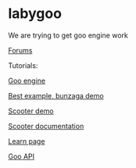 labygoo
=======

We are trying to get goo engine work

[Forums](http://www.gootechnologies.com/community)

Tutorials:

[Goo engine](http://www.gootechnologies.com/learn/engine/tutorials/hello-world/)

[Best example, bunzaga demo ](https://github.com/Goobuzz/Bubble-Pop)

[Scooter demo](https://github.com/Goobuzz/Scooter)

[Scooter documentation ](https://docs.google.com/document/d/1Av13cfGr9yMB7Z0vSdLUvYbRY7iC1WBqeOmZJEvLmrg/edit#heading=h.185ryfyyg97m)

[Learn page](http://www.gootechnologies.com/learn/)

[Goo API](http://www.gootechnologies.com/learn/engine/api/)
